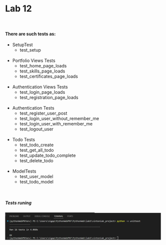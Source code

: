 # Lab 12
<br>

#### There are such tests as:
* SetupTest
  * test_setup
  <br>
* Portfolio Views Tests
  * test_home_page_loads
  * test_skills_page_loads
  * test_certificates_page_loads
  <br>
* Authentication Views Tests
  * test_login_page_loads
  * test_registration_page_loads
  <br>
* Authentication Tests
  * test_register_user_post
  * test_login_user_without_remember_me
  * test_login_user_with_remember_me
  * test_logout_user
  <br>
* Todo Tests
  * test_todo_create
  * test_get_all_todo
  * test_update_todo_complete
  * test_delete_todo
  <br>
* ModelTests
  * test_user_model
  * test_todo_model

<br>

##### Tests runing
![photo](Screenshots/tests%20runing.png)


